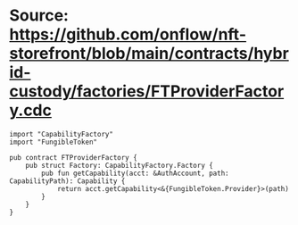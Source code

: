 # Source: https://github.com/onflow/nft-storefront/blob/main/contracts/hybrid-custody/factories/FTProviderFactory.cdc

```
import "CapabilityFactory"
import "FungibleToken"

pub contract FTProviderFactory {
    pub struct Factory: CapabilityFactory.Factory {
        pub fun getCapability(acct: &AuthAccount, path: CapabilityPath): Capability {
            return acct.getCapability<&{FungibleToken.Provider}>(path)
        }
    }
}
```